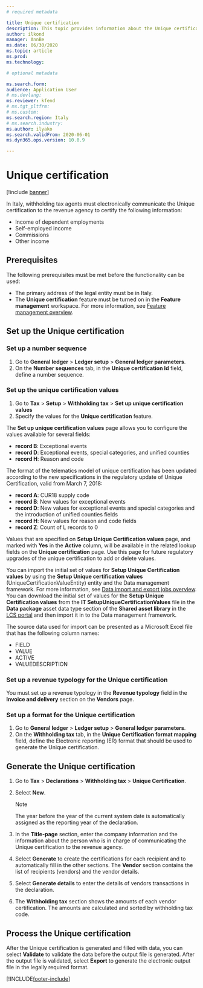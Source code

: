 ```yaml
---
# required metadata

title: Unique certification
description: This topic provides information about the Unique certification for companies in Italy.
author: ilkond
manager: AnnBe
ms.date: 06/30/2020
ms.topic: article
ms.prod: 
ms.technology: 

# optional metadata

ms.search.form: 
audience: Application User
# ms.devlang: 
ms.reviewer: kfend
# ms.tgt_pltfrm: 
# ms.custom: 
ms.search.region: Italy
# ms.search.industry: 
ms.author: ilyako
ms.search.validFrom: 2020-06-01
ms.dyn365.ops.version: 10.0.9

---
```


# Unique certification

[!include [banner](../includes/banner.md)]

In Italy, withholding tax agents must electronically communicate the Unique certification to the revenue agency to certify the following information:

- Income of dependent employments
- Self-employed income
- Commissions
- Other income

## Prerequisites

The following prerequisites must be met before the functionality can be used:

- The primary address of the legal entity must be in Italy.
- The **Unique certification** feature must be turned on in the **Feature management** workspace. For more information, see [Feature management overview](../../fin-and-ops/get-started/feature-management/feature-management-overview.md).

## Set up the Unique certification

### Set up a number sequence

1. Go to **General ledger** \> **Ledger setup** \> **General ledger parameters**.
2. On the **Number sequences** tab, in the **Unique certification Id** field, define a number sequence.

### Set up the unique certification values

1. Go to **Tax** \> **Setup** \> **Withholding tax** \> **Set up unique certification values**
2. Specify the values for the **Unique certification** feature.

The **Set up unique certification values** page allows you to configure the values available for several fields:

- **record B**: Exceptional events
- **record D**: Exceptional events, special categories, and unified counties
- **record H**: Reason and code

The format of the telematics model of unique certification has been updated according to the new specifications in the regulatory update of Unique Certification, valid from March 7, 2018:

- **record A**: CUR18 supply code
- **record B**: New values for exceptional events
- **record D**: New values for exceptional events and special categories and the introduction of unified counties fields
- **record H**: New values for reason and code fields
- **record Z**: Count of L records to 0

Values that are specified on **Setup Unique Certification values** page, and marked with **Yes** in the **Active** column, will be available in the related lookup fields on the **Unique certification** page. Use this page for future regulatory upgrades of the unique certification to add or delete values.

You can import the initial set of values for **Setup Unique Certification values** by using the **Setup Unique certification values** (UniqueCertificationValueEntity) entity and the Data management framework. For more information, see [Data import and export jobs overview](../../dev-itpro/data-entities/data-import-export-job.md). You can download the initial set of values for the **Setup Unique Certification values** from the **IT SetupUniqueCertificationValues** file in the **Data package** asset data type section of the **Shared asset library** in the [LCS portal](https://lcs.dynamics.com/v2) and then import it in to the Data management framework.

The source data used for import can be presented as a Microsoft Excel file that has the following column names:

- FIELD
- VALUE
- ACTIVE
- VALUEDESCRIPTION

### Set up a revenue typology for the Unique certification

You must set up a revenue typology in the **Revenue typology** field in the **Invoice and delivery** section on the **Vendors** page.

### Set up a format for the Unique certification

1. Go to **General ledger** \> **Ledger setup** \> **General ledger parameters**.
2. On the **Withholding tax** tab, in the **Unique Certification format mapping** field, define the Electronic reporting (ER) format that should be used to generate the Unique certification.

## Generate the Unique certification

1. Go to **Tax** \> **Declarations** \> **Withholding tax** \> **Unique Certification**.
2. Select **New**.

    > [!NOTE]
    > The year before the year of the current system date is automatically assigned as the reporting year of the declaration.

3. In the **Title-page** section, enter the company information and the information about the person who is in charge of communicating the Unique certification to the revenue agency.
4. Select **Generate** to create the certifications for each recipient and to automatically fill in the other sections. The **Vendor** section contains the list of recipients (vendors) and the vendor details.
5. Select **Generate details** to enter the details of vendors transactions in the declaration.
6. The **Withholding tax** section shows the amounts of each vendor certification. The amounts are calculated and sorted by withholding tax code.

## Process the Unique certification

After the Unique certification is generated and filled with data, you can select **Validate** to validate the data before the output file is generated. After the output file is validated, select **Export** to generate the electronic output file in the legally required format.


[!INCLUDE[footer-include](../../includes/footer-banner.md)]